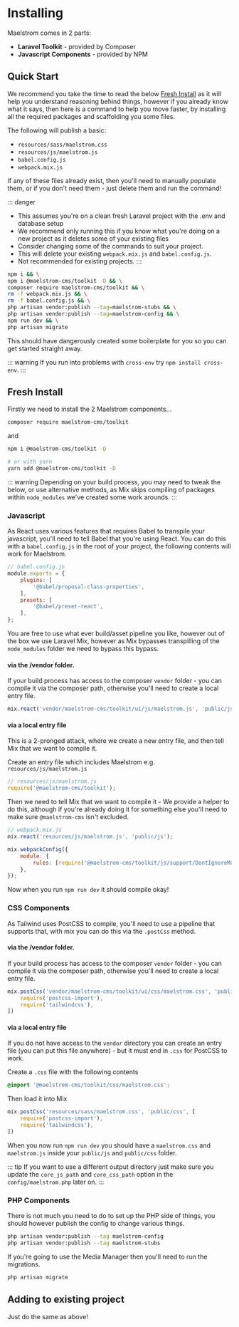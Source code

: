 # Installing

Maelstrom comes in 2 parts:

- **Laravel Toolkit** - provided by Composer
- **Javascript Components** - provided by NPM

## Quick Start
We recommend you take the time to read the below [Fresh Install](#fresh-install) as it will help you understand reasoning behind things, however if you already know what it says, then here is a command to help you move faster, by installing all the required packages and scaffolding you some files.

The following will publish a basic:

- `resources/sass/maelstrom.css`
- `resources/js/maelstrom.js`
- `babel.config.js`
- `webpack.mix.js`

If any of these files already exist, then you'll need to manually populate them, or if you don't need them - just delete them and run the command!

::: danger
- This assumes you're on a clean fresh Laravel project with the .env and database setup
- We recommend only running this if you know what you're doing on a new project as it deletes some of your existing files
- Consider changing some of the commands to suit your project.
- This will delete your existing `webpack.mix.js` and `babel.config.js`.
- Not recommended for existing projects.
:::

```sh
npm i && \
npm i @maelstrom-cms/toolkit -D && \
composer require maelstrom-cms/toolkit && \
rm -f webpack.mix.js && \
rm -f babel.config.js && \
php artisan vendor:publish --tag=maelstrom-stubs && \
php artisan vendor:publish --tag=maelstrom-config && \
npm run dev && \
php artisan migrate
```

This should have dangerously created some boilerplate for you so you can get started straight away.

::: warning
If you run into problems with `cross-env` try `npm install cross-env`.
:::

## Fresh Install

Firstly we need to install the 2 Maelstrom components...

```sh
composer require maelstrom-cms/toolkit
```

and

```sh
npm i @maelstrom-cms/toolkit -D

# or with yarn
yarn add @maelstrom-cms/toolkit -D
```

::: warning
Depending on your build process, you may need to tweak the below, or use alternative methods, as Mix skips compiling of packages within `node_modules` we've created some work arounds.
:::

### Javascript

As React uses various features that requires Babel to transpile your javascript, you'll need to tell Babel that you're using React. You can do this with a `babel.config.js` in the root of your project, the following contents will work for Maelstrom.

```js
// babel.config.js
module.exports = {
    plugins: [
        '@babel/proposal-class-properties',
    ],
    presets: [
        '@babel/preset-react',
    ],
};
```

You are free to use what ever build/asset pipeline you like, however out of the box we use Laravel Mix, however as Mix bypasses transpilling of the `node_modules` folder we need to bypass this bypass.

#### via the /vendor folder.

If your build process has access to the composer `vendor` folder - you can compile it via the composer path, otherwise you'll need to create a local entry file.

```js
mix.react('vendor/maelstrom-cms/toolkit/ui/js/maelstrom.js', 'public/js')
```

#### via a local entry file

This is a 2-pronged attack, where we create a new entry file, and then tell Mix that we want to compile it.

Create an entry file which includes Maelstrom e.g. `resources/js/maelstrom.js`

```js
// resources/js/maelstrom.js
require('@maelstrom-cms/toolkit');
```

Then we need to tell Mix that we want to compile it - We provide a helper to do this, although if you're already doing it for something else you'll need to make sure `@maelstrom-cms` isn't excluded.

```js
// webpack.mix.js
mix.react('resources/js/maelstrom.js', 'public/js');

mix.webpackConfig({
    module: {
        rules: [require('@maelstrom-cms/toolkit/js/support/DontIgnoreMaelstrom')()],
    },
});
```

Now when you run `npm run dev` it should compile okay!

### CSS Components

As Tailwind uses PostCSS to compile, you'll need to use a pipeline that supports that, with mix you can do this via the `.postCss` method.

#### via the /vendor folder.

If your build process has access to the composer `vendor` folder - you can compile it via the composer path, otherwise you'll need to create a local entry file.

```js
mix.postCss('vendor/maelstrom-cms/toolkit/ui/css/maelstrom.css', 'public/css', [
    require('postcss-import'),
    require('tailwindcss'),
])
```

#### via a local entry file

If you do not have access to the `vendor` directory you can create an entry file (you can put this file anywhere) - but it must end in `.css` for PostCSS to work.

Create a `.css` file with the following contents

```css
@import '@maelstrom-cms/toolkit/css/maelstrom.css';
```

Then load it into Mix

```js
mix.postCss('resources/sass/maelstrom.css', 'public/css', [
    require('postcss-import'),
    require('tailwindcss'),
])
```

When you now run `npm run dev` you should have a `maelstrom.css` and `maelstrom.js` inside your `public/js` and `public/css` folder.

::: tip
If you want to use a different output directory just make sure you update the `core_js_path` and `core_css_path` option in the `config/maelstrom.php` later on.
::: 

### PHP Components

There is not much you need to do to set up the PHP side of things, you should however publish the config to change various things.

```sh
php artisan vendor:publish --tag maelstrom-config
php artisan vendor:publish --tag maelstrom-stubs
```

If you're going to use the Media Manager then you'll need to run the migrations.

```sh
php artisan migrate
```

## Adding to existing project

Just do the same as above!
